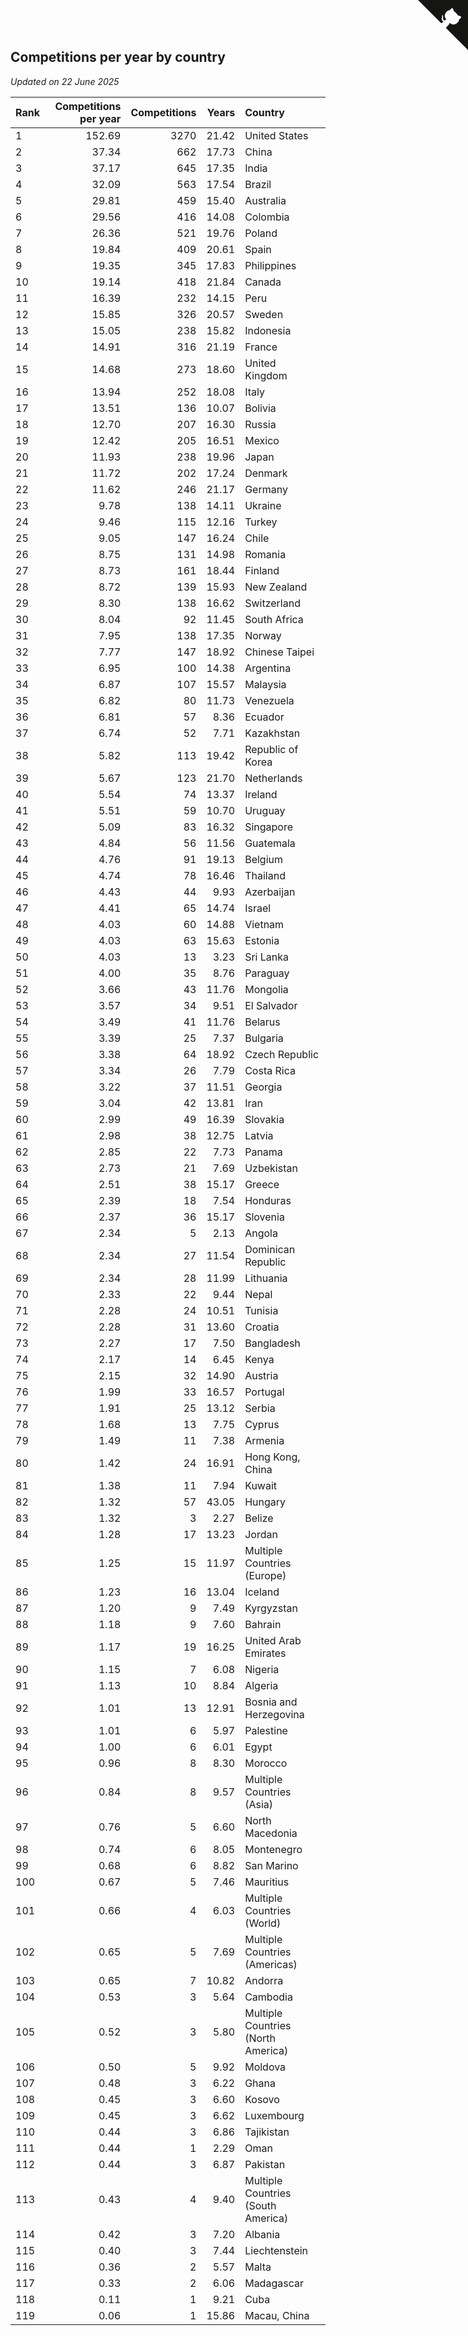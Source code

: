 ## Competitions per year by country

*Updated on 22 June 2025*

| Rank | Competitions per year | Competitions | Years | Country |
| :--- | ---: | ---: | ---: | :--- |
| 1 | 152.69 | 3270 | 21.42 | United States |
| 2 | 37.34 | 662 | 17.73 | China |
| 3 | 37.17 | 645 | 17.35 | India |
| 4 | 32.09 | 563 | 17.54 | Brazil |
| 5 | 29.81 | 459 | 15.40 | Australia |
| 6 | 29.56 | 416 | 14.08 | Colombia |
| 7 | 26.36 | 521 | 19.76 | Poland |
| 8 | 19.84 | 409 | 20.61 | Spain |
| 9 | 19.35 | 345 | 17.83 | Philippines |
| 10 | 19.14 | 418 | 21.84 | Canada |
| 11 | 16.39 | 232 | 14.15 | Peru |
| 12 | 15.85 | 326 | 20.57 | Sweden |
| 13 | 15.05 | 238 | 15.82 | Indonesia |
| 14 | 14.91 | 316 | 21.19 | France |
| 15 | 14.68 | 273 | 18.60 | United Kingdom |
| 16 | 13.94 | 252 | 18.08 | Italy |
| 17 | 13.51 | 136 | 10.07 | Bolivia |
| 18 | 12.70 | 207 | 16.30 | Russia |
| 19 | 12.42 | 205 | 16.51 | Mexico |
| 20 | 11.93 | 238 | 19.96 | Japan |
| 21 | 11.72 | 202 | 17.24 | Denmark |
| 22 | 11.62 | 246 | 21.17 | Germany |
| 23 | 9.78 | 138 | 14.11 | Ukraine |
| 24 | 9.46 | 115 | 12.16 | Turkey |
| 25 | 9.05 | 147 | 16.24 | Chile |
| 26 | 8.75 | 131 | 14.98 | Romania |
| 27 | 8.73 | 161 | 18.44 | Finland |
| 28 | 8.72 | 139 | 15.93 | New Zealand |
| 29 | 8.30 | 138 | 16.62 | Switzerland |
| 30 | 8.04 | 92 | 11.45 | South Africa |
| 31 | 7.95 | 138 | 17.35 | Norway |
| 32 | 7.77 | 147 | 18.92 | Chinese Taipei |
| 33 | 6.95 | 100 | 14.38 | Argentina |
| 34 | 6.87 | 107 | 15.57 | Malaysia |
| 35 | 6.82 | 80 | 11.73 | Venezuela |
| 36 | 6.81 | 57 | 8.36 | Ecuador |
| 37 | 6.74 | 52 | 7.71 | Kazakhstan |
| 38 | 5.82 | 113 | 19.42 | Republic of Korea |
| 39 | 5.67 | 123 | 21.70 | Netherlands |
| 40 | 5.54 | 74 | 13.37 | Ireland |
| 41 | 5.51 | 59 | 10.70 | Uruguay |
| 42 | 5.09 | 83 | 16.32 | Singapore |
| 43 | 4.84 | 56 | 11.56 | Guatemala |
| 44 | 4.76 | 91 | 19.13 | Belgium |
| 45 | 4.74 | 78 | 16.46 | Thailand |
| 46 | 4.43 | 44 | 9.93 | Azerbaijan |
| 47 | 4.41 | 65 | 14.74 | Israel |
| 48 | 4.03 | 60 | 14.88 | Vietnam |
| 49 | 4.03 | 63 | 15.63 | Estonia |
| 50 | 4.03 | 13 | 3.23 | Sri Lanka |
| 51 | 4.00 | 35 | 8.76 | Paraguay |
| 52 | 3.66 | 43 | 11.76 | Mongolia |
| 53 | 3.57 | 34 | 9.51 | El Salvador |
| 54 | 3.49 | 41 | 11.76 | Belarus |
| 55 | 3.39 | 25 | 7.37 | Bulgaria |
| 56 | 3.38 | 64 | 18.92 | Czech Republic |
| 57 | 3.34 | 26 | 7.79 | Costa Rica |
| 58 | 3.22 | 37 | 11.51 | Georgia |
| 59 | 3.04 | 42 | 13.81 | Iran |
| 60 | 2.99 | 49 | 16.39 | Slovakia |
| 61 | 2.98 | 38 | 12.75 | Latvia |
| 62 | 2.85 | 22 | 7.73 | Panama |
| 63 | 2.73 | 21 | 7.69 | Uzbekistan |
| 64 | 2.51 | 38 | 15.17 | Greece |
| 65 | 2.39 | 18 | 7.54 | Honduras |
| 66 | 2.37 | 36 | 15.17 | Slovenia |
| 67 | 2.34 | 5 | 2.13 | Angola |
| 68 | 2.34 | 27 | 11.54 | Dominican Republic |
| 69 | 2.34 | 28 | 11.99 | Lithuania |
| 70 | 2.33 | 22 | 9.44 | Nepal |
| 71 | 2.28 | 24 | 10.51 | Tunisia |
| 72 | 2.28 | 31 | 13.60 | Croatia |
| 73 | 2.27 | 17 | 7.50 | Bangladesh |
| 74 | 2.17 | 14 | 6.45 | Kenya |
| 75 | 2.15 | 32 | 14.90 | Austria |
| 76 | 1.99 | 33 | 16.57 | Portugal |
| 77 | 1.91 | 25 | 13.12 | Serbia |
| 78 | 1.68 | 13 | 7.75 | Cyprus |
| 79 | 1.49 | 11 | 7.38 | Armenia |
| 80 | 1.42 | 24 | 16.91 | Hong Kong, China |
| 81 | 1.38 | 11 | 7.94 | Kuwait |
| 82 | 1.32 | 57 | 43.05 | Hungary |
| 83 | 1.32 | 3 | 2.27 | Belize |
| 84 | 1.28 | 17 | 13.23 | Jordan |
| 85 | 1.25 | 15 | 11.97 | Multiple Countries (Europe) |
| 86 | 1.23 | 16 | 13.04 | Iceland |
| 87 | 1.20 | 9 | 7.49 | Kyrgyzstan |
| 88 | 1.18 | 9 | 7.60 | Bahrain |
| 89 | 1.17 | 19 | 16.25 | United Arab Emirates |
| 90 | 1.15 | 7 | 6.08 | Nigeria |
| 91 | 1.13 | 10 | 8.84 | Algeria |
| 92 | 1.01 | 13 | 12.91 | Bosnia and Herzegovina |
| 93 | 1.01 | 6 | 5.97 | Palestine |
| 94 | 1.00 | 6 | 6.01 | Egypt |
| 95 | 0.96 | 8 | 8.30 | Morocco |
| 96 | 0.84 | 8 | 9.57 | Multiple Countries (Asia) |
| 97 | 0.76 | 5 | 6.60 | North Macedonia |
| 98 | 0.74 | 6 | 8.05 | Montenegro |
| 99 | 0.68 | 6 | 8.82 | San Marino |
| 100 | 0.67 | 5 | 7.46 | Mauritius |
| 101 | 0.66 | 4 | 6.03 | Multiple Countries (World) |
| 102 | 0.65 | 5 | 7.69 | Multiple Countries (Americas) |
| 103 | 0.65 | 7 | 10.82 | Andorra |
| 104 | 0.53 | 3 | 5.64 | Cambodia |
| 105 | 0.52 | 3 | 5.80 | Multiple Countries (North America) |
| 106 | 0.50 | 5 | 9.92 | Moldova |
| 107 | 0.48 | 3 | 6.22 | Ghana |
| 108 | 0.45 | 3 | 6.60 | Kosovo |
| 109 | 0.45 | 3 | 6.62 | Luxembourg |
| 110 | 0.44 | 3 | 6.86 | Tajikistan |
| 111 | 0.44 | 1 | 2.29 | Oman |
| 112 | 0.44 | 3 | 6.87 | Pakistan |
| 113 | 0.43 | 4 | 9.40 | Multiple Countries (South America) |
| 114 | 0.42 | 3 | 7.20 | Albania |
| 115 | 0.40 | 3 | 7.44 | Liechtenstein |
| 116 | 0.36 | 2 | 5.57 | Malta |
| 117 | 0.33 | 2 | 6.06 | Madagascar |
| 118 | 0.11 | 1 | 9.21 | Cuba |
| 119 | 0.06 | 1 | 15.86 | Macau, China |


<a href="https://github.com/JustinTimeCuber/wca_statistics" class="github-corner" aria-label="View source on Github"><svg width="80" height="80" viewBox="0 0 250 250" style="fill:#151513; color:#fff; position: absolute; top: 0; border: 0; right: 0;" aria-hidden="true"><path d="M0,0 L115,115 L130,115 L142,142 L250,250 L250,0 Z"></path><path d="M128.3,109.0 C113.8,99.7 119.0,89.6 119.0,89.6 C122.0,82.7 120.5,78.6 120.5,78.6 C119.2,72.0 123.4,76.3 123.4,76.3 C127.3,80.9 125.5,87.3 125.5,87.3 C122.9,97.6 130.6,101.9 134.4,103.2" fill="currentColor" style="transform-origin: 130px 106px;" class="octo-arm"></path><path d="M115.0,115.0 C114.9,115.1 118.7,116.5 119.8,115.4 L133.7,101.6 C136.9,99.2 139.9,98.4 142.2,98.6 C133.8,88.0 127.5,74.4 143.8,58.0 C148.5,53.4 154.0,51.2 159.7,51.0 C160.3,49.4 163.2,43.6 171.4,40.1 C171.4,40.1 176.1,42.5 178.8,56.2 C183.1,58.6 187.2,61.8 190.9,65.4 C194.5,69.0 197.7,73.2 200.1,77.6 C213.8,80.2 216.3,84.9 216.3,84.9 C212.7,93.1 206.9,96.0 205.4,96.6 C205.1,102.4 203.0,107.8 198.3,112.5 C181.9,128.9 168.3,122.5 157.7,114.1 C157.9,116.9 156.7,120.9 152.7,124.9 L141.0,136.5 C139.8,137.7 141.6,141.9 141.8,141.8 Z" fill="currentColor" class="octo-body"></path></svg></a><style>.github-corner:hover .octo-arm{animation:octocat-wave 560ms ease-in-out}@keyframes octocat-wave{0%,100%{transform:rotate(0)}20%,60%{transform:rotate(-25deg)}40%,80%{transform:rotate(10deg)}}@media (max-width:500px){.github-corner:hover .octo-arm{animation:none}.github-corner .octo-arm{animation:octocat-wave 560ms ease-in-out}}</style>

